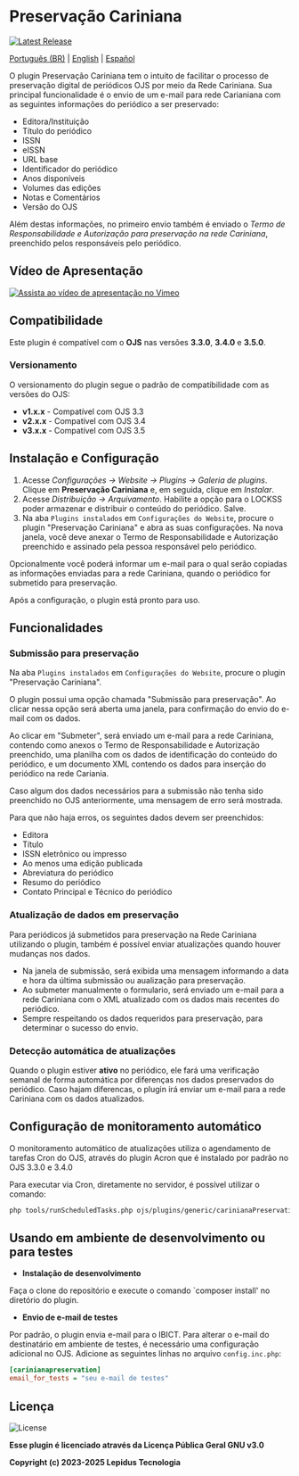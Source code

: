 # Preservação Cariniana

[![Latest Release](https://img.shields.io/github/v/release/lepidus/carinianaPreservation)](https://github.com/lepidus/carinianaPreservation/releases)

[Português (BR)](./README.md) | [English](./README.en.md) | [Español](./README.es.md)

O plugin Preservação Cariniana tem o intuito de facilitar o processo de preservação digital de periódicos OJS por meio da Rede Cariniana. Sua principal funcionalidade é o envio de um e-mail para rede Carianiana com as seguintes informações do periódico a ser preservado:

* Editora/Instituição
* Título do periódico
* ISSN
* eISSN
* URL base
* Identificador do periódico
* Anos disponíveis
* Volumes das edições
* Notas e Comentários
* Versão do OJS

Além destas informações, no primeiro envio também é enviado o *Termo de Responsabilidade e Autorização para preservação na rede Cariniana*, preenchido pelos responsáveis pelo periódico.

## Vídeo de Apresentação

[![Assista ao vídeo de apresentação no Vimeo](https://img.shields.io/badge/Assista%20ao%20vídeo%20de%20apresentação%20-Clique%20aqui-blue?logo=vimeo)](https://vimeo.com/1089677111)

## Compatibilidade

Este plugin é compatível com o **OJS** nas versões **3.3.0**, **3.4.0** e **3.5.0**.

### Versionamento

O versionamento do plugin segue o padrão de compatibilidade com as versões do OJS:

* **v1.x.x** - Compatível com OJS 3.3
* **v2.x.x** - Compatível com OJS 3.4
* **v3.x.x** - Compatível com OJS 3.5

## Instalação e Configuração

1. Acesse *Configurações -> Website -> Plugins -> Galeria de plugins*. Clique em **Preservação Cariniana** e, em seguida, clique em *Instalar*.
2. Acesse *Distribuição -> Arquivamento*. Habilite a opção para o LOCKSS poder armazenar e distribuir o conteúdo do periódico. Salve.
3. Na aba `Plugins instalados` em `Configurações do Website`, procure o plugin "Preservação Cariniana" e abra as suas configurações. Na nova janela, você deve anexar o Termo de Responsabilidade e Autorização preenchido e assinado pela pessoa responsável pelo periódico.

Opcionalmente você poderá informar um e-mail para o qual serão copiadas as informações enviadas para a rede Cariniana, quando o periódico for submetido para preservação.

Após a configuração, o plugin está pronto para uso.

## Funcionalidades

### Submissão para preservação

Na aba `Plugins instalados` em `Configurações do Website`, procure o plugin "Preservação Cariniana".

O plugin possui uma opção chamada "Submissão para preservação". Ao clicar nessa opção será aberta uma janela, para confirmação do envio do e-mail com os dados.

Ao clicar em "Submeter", será enviado um e-mail para a rede Cariniana, contendo como anexos o Termo de Responsabilidade e Autorização preenchido, uma planilha com os dados de identificação do conteúdo do periódico, e um documento XML contendo os dados para inserção do periódico na rede Cariania.

Caso algum dos dados necessários para a submissão não tenha sido preenchido no OJS anteriormente, uma mensagem de erro será mostrada.

Para que não haja erros, os seguintes dados devem ser preenchidos:

* Editora
* Título
* ISSN eletrônico ou impresso
* Ao menos uma edição publicada
* Abreviatura do periódico
* Resumo do periódico
* Contato Principal e Técnico do periódico

### Atualização de dados em preservação

Para periódicos já submetidos para preservação na Rede Cariniana utilizando o plugin, também é possível enviar atualizações quando houver mudanças nos dados.

* Na janela de submissão, será exibida uma mensagem informando a data e hora da última submissão ou aualização para preservação.
* Ao submeter manualmente o formulario, será enviado um e-mail para a rede Cariniana com o XML atualizado com os dados mais recentes do periódico.
* Sempre respeitando os dados requeridos para preservação, para determinar o sucesso do envio.

### Detecção automática de atualizações

Quando o plugin estiver **ativo** no periódico, ele fará uma verificação semanal de forma automática por diferenças nos dados preservados do periódico.
Caso hajam diferencas, o plugin irá enviar um e-mail para a rede Cariniana com os dados atualizados.

## Configuração de monitoramento automático

O monitoramento automático de atualizações utiliza o agendamento de tarefas Cron do OJS, através do plugin Acron que é instalado por padrão no OJS 3.3.0 e 3.4.0

Para executar via Cron, diretamente no servidor, é possível utilizar o comando:

```bash
php tools/runScheduledTasks.php ojs/plugins/generic/carinianaPreservation/scheduledTasks.xml
```

## Usando em ambiente de desenvolvimento ou para testes

* **Instalação de desenvolvimento**

Faça o clone do repositório e execute o comando `composer install' no diretório do plugin.

* **Envio de e-mail de testes**

Por padrão, o plugin envia e-mail para o IBICT. Para alterar o e-mail do destinatário em ambiente de testes, é necessário uma configuração adicional no OJS. Adicione as seguintes linhas no arquivo `config.inc.php`:

```ini
[carinianapreservation]
email_for_tests = "seu e-mail de testes"
```

## Licença

![License](https://img.shields.io/github/license/lepidus/carinianaPreservation)

**Esse plugin é licenciado através da Licença Pública Geral GNU v3.0**

**Copyright (c) 2023-2025 Lepidus Tecnologia**
